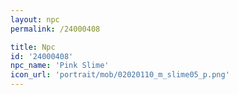 ```yaml
---
layout: npc
permalink: /24000408

title: Npc
id: '24000408'
npc_name: 'Pink Slime'
icon_url: 'portrait/mob/02020110_m_slime05_p.png'
---
```

